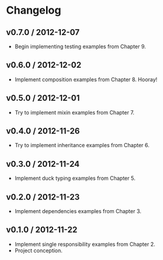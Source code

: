 # Changelog

## v0.7.0 / 2012-12-07

* Begin implementing testing examples from Chapter 9.

## v0.6.0 / 2012-12-02

* Implement composition examples from Chapter 8. Hooray!

## v0.5.0 / 2012-12-01

* Try to implement mixin examples from Chapter 7.

## v0.4.0 / 2012-11-26

* Try to implement inheritance examples from Chapter 6.

## v0.3.0 / 2012-11-24

* Implement duck typing examples from Chapter 5.

## v0.2.0 / 2012-11-23

* Implement dependencies examples from Chapter 3.

## v0.1.0 / 2012-11-22

* Implement single responsibility examples from Chapter 2.
* Project conception.
